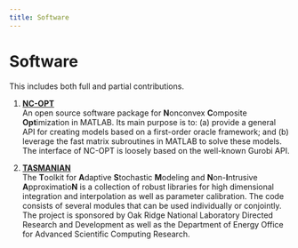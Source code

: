 ```yaml
---
title: Software
---
```


# Software #


This includes both full and partial contributions. 


1. [**NC-OPT**](https://nc-opt.readthedocs.io/en/latest/index.html)  
An open source software package for **N**onconvex **C**omposite **Opt**imization in MATLAB. Its main purpose is to: (a) provide a general API for creating models based on a first-order oracle framework; and (b) leverage the fast matrix subroutines in MATLAB to solve these models. The interface of NC-OPT is loosely based on the well-known Gurobi API.

1. [**TASMANIAN**](https://tasmanian.ornl.gov/index.html)  
The **T**oolkit for **A**daptive **S**tochastic **M**odeling and **N**on-**I**ntrusive **A**pproximatio**N** is a collection of robust libraries for high dimensional integration and interpolation as well as parameter calibration. The code consists of several modules that can be used individually or conjointly. The project is sponsored by Oak Ridge National Laboratory Directed Research and Development as well as the Department of Energy Office for Advanced Scientific Computing Research.